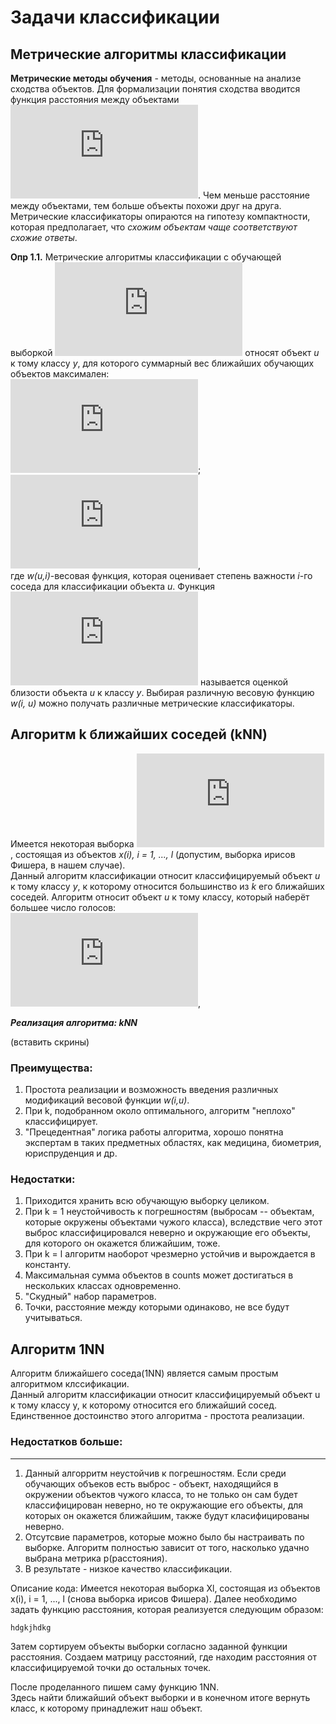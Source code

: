 
Задачи классификации
 =======================
 Метрические алгоритмы классификации 
------------------------------------------------------------------------

**Метрические методы обучения** - методы, основанные на анализе сходства объектов. Для формализации понятия сходства вводится функция расстояния между объектами ![](https://latex.codecogs.com/gif.latex?%5Cinline%20p%28u%2C%20x_%7Bu%7D%29). Чем меньше расстояние между объектами, тем больше объекты похожи друг на друга. Метрические классификаторы опираются на гипотезу компактности, которая предполагает, что *схожим объектам чаще соответствуют схожие ответы*.

**Опр 1.1.** Метрические алгоритмы классификации с обучающей выборкой ![](https://latex.codecogs.com/gif.latex?%5Cinline%20X%5E%7Bl%7D) относят объект *u* к тому классу *y*, для которого суммарный вес ближайших обучающих объектов максимален:  
![](https://latex.codecogs.com/gif.latex?a%28u%2C%20X%5E%7Bl%7D%29%3D%20%5Carg%20%5Cmax%20%5CGamma%20_%7By%7D%28u%2C%20X%5E%7Bl%7D%29);  
![](https://latex.codecogs.com/gif.latex?%5CGamma%20_%7By%7D%28u%2C%20X%5E%7Bl%7D%29%3D%20%5Csum_%7Bi%3D1%7D%5E%7Bl%7D%5By_%7Bu%7D%5E%7B%28i%29%7D%3D%20y%5D%5Comega%20%28i%2Cu%29),  
где *w(u,i)*-весовая функция, которая оценивает степень важности *i*-го соседа для классификации объекта *u*. Функция ![](https://latex.codecogs.com/gif.latex?%5Cinline%20%5CGamma%20_%7By%7D%28u%2C%20X%5E%7Bl%7D%29) называется оценкой близости объекта *u* к классу *y*. Выбирая различную весовую функцию *w(i, u)* можно получать различные метрические классификаторы.


 Алгоритм k ближайших соседей (kNN)
-------------------------------------
Имеется некоторая выборка ![](https://latex.codecogs.com/gif.latex?%5Cinline%20X%5E%7Bl%7D), состоящая из объектов *x(i), i = 1, ..., l* (допустим, выборка ирисов Фишера, в нашем случае).   
Данный алгоритм классификации относит классифицируемый объект *u* к тому классу *y*, к которому относится большинство из *k* его ближайших соседей.
Алгоритм относит объект *u* к тому классу, который наберёт большее число голосов:  
![](https://latex.codecogs.com/gif.latex?%5Cinline%20a%28u%2C%20X%5E%7Bl%7D%2C%20k%29%3D%20%5Carg%20%5Cmax%20%5Csum_%7Bi%3D1%7D%5E%7Bk%7D%5By_%7Bu%7D%5E%7B%28i%29%7D%3D%20y%5D),  

***Реализация алгоритма: kNN***

(вставить скрины)

### Преимущества:

1. Простота реализации и возможность введения различных модификаций весовой функции *w(i,u)*.
2. При k, подобранном около оптимального, алгоритм "неплохо" классифицирует.
3. "Прецедентная" логика работы алгоритма, хорошо понятна экспертам в таких предметных областях, как медицина, биометрия, юриспруденция и др.

### Недостатки:

1. Приходится хранить всю обучающую выборку целиком.
2. При k = 1 неустойчивость к погрешностям (выбросам -- объектам, которые окружены объектами чужого класса), 
вследствие чего этот выброс классифицировался неверно и окружающие его объекты, для которого он окажется ближайшим, тоже.
3. При k = l алгоритм наоборот чрезмерно устойчив и вырождается в константу.
4. Максимальная сумма объектов в counts может достигаться в нескольких классах одновременно.
5. "Скудный" набор параметров.
6. Точки, расстояние между которыми одинаково, не все будут учитываться.

Алгоритм 1NN
-----------------------------------
Алгоритм ближайшего соседа(1NN) является самым простым алгоритмом клссификации.  
Данный алгоритм классификации относит классифицируемый объект u к тому классу y, к которому относится его ближайший сосед.
Единственное достоинство этого алгоритма - простота реализации.

### Недостатков больше:
-----------
1. Данный алгорритм неустойчив к погрешностям. Если среди обучающих объеков есть выброс - объект, находящийся в окружении объектов чужого класса, 
то не только он сам будет классифицирован неверно, но те окружающие его объекты, для которых он окажется ближайшим, также будут класифицированы неверно.
2. Отсутсвие параметров, которые можно было бы настраивать по выборке.
Алгоритм полностью зависит от того, насколько удачно выбрана метрика p(расстояния).
3. В результате - низкое качество классификации.

Описание кода:
Имеется некоторая выборка Xl, состоящая из объектов x(i), i = 1, ..., l (снова выборка ирисов Фишера). 
Далее необходимо задать функцию расстояния, которая реализуется следующим образом:  

```diff
hdgkjhdkg
```


 
Затем сортируем объекты выборки согласно заданной функции расстояния. 
Создаем матрицу расстояний, где находим
расстояния от классифицируемой точки до остальных точек.

После проделанного пишем саму функцию 1NN.  
Здесь найти ближайший объект выборки и в конечном итоге вернуть класс, к которому принадлежит наш объект.  
